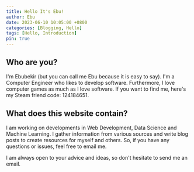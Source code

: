 ```yaml
---
title: Hello It's Ebu!
author: Ebu
date: 2023-06-10 10:05:00 +0800
categories: [Blogging, Hello]
tags: [Hello, Introduction]
pin: true
---
```


## Who are you?

I'm Ebubekir (but you can call me Ebu because it is easy to say). I'm a Computer Engineer who likes to develop software. Furthermore, I love computer games as much as I love software. If you want to find me, here's my Steam friend code: 124184651.

## What does this website contain?

I am working on developments in Web Development, Data Science and Machine Learning. I gather information from various sources and write blog posts to create resources for myself and others. So, if you have any questions or issues, feel free to email me.

I am always open to your advice and ideas, so don't hesitate to send me an email.
